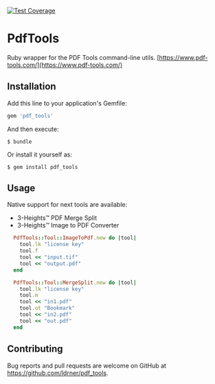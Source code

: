 [![Test Coverage](https://api.codeclimate.com/v1/badges/d402008317c8f6cc6715/test_coverage)](https://codeclimate.com/github/ldrner/pdf_tools/test_coverage)

# PdfTools

Ruby wrapper for the PDF Tools command-line utils.
[https://www.pdf-tools.com/](https://www.pdf-tools.com/)



## Installation

Add this line to your application's Gemfile:

```ruby
gem 'pdf_tools'
```

And then execute:

    $ bundle

Or install it yourself as:

    $ gem install pdf_tools

## Usage

Native support for next tools are available:
* 3-Heights™ PDF Merge Split
* 3-Heights™ Image to PDF Converter

```ruby
  PdfTools::Tool::ImageToPdf.new do |tool|
    tool.lk "license key"
    tool.f
    tool << "input.tif"
    tool << "output.pdf"
  end
```

```ruby
  PdfTools::Tool::MergeSplit.new do |tool|
    tool.lk "license key"
    tool.m
    tool << "in1.pdf"
    tool.ot "Bookmark"
    tool << "in2.pdf"
    tool << "out.pdf"
  end
```

## Contributing

Bug reports and pull requests are welcome on GitHub at https://github.com/ldrner/pdf_tools.
